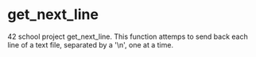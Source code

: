 # get_next_line
42 school project get_next_line. This function attemps to send back each line of a text file, separated by a '\n', one at a time.
